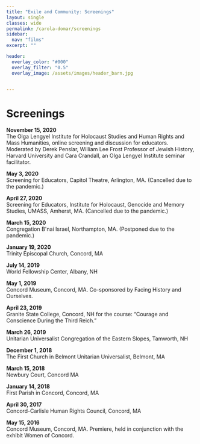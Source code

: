 ```yaml
---
title: "Exile and Community: Screenings"
layout: single
classes: wide
permalink: /carola-domar/screenings
sidebar:
  nav: "films"
excerpt: ""

header:
  overlay_color: "#000"
  overlay_filter: "0.5"
  overlay_image: /assets/images/header_barn.jpg


---
```

# Screenings


**November 15, 2020**  
The Olga Lengyel Institute for Holocaust Studies and Human Rights and Mass Humanities, online screening and discussion for educators. Moderated by Derek Penslar, William Lee Frost Professor of Jewish History, Harvard University and Cara Crandall, an Olga Lengyel Institute seminar facilitator.

**May 3, 2020**  
Screening for Educators, Capitol Theatre, Arlington, MA. (Cancelled due to the pandemic.)

**April 27, 2020**  
Screening for Educators, Institute for Holocaust, Genocide and Memory Studies, UMASS, Amherst, MA. (Cancelled due to the pandemic.)

**March 15, 2020**  
Congregation B'nai Israel, Northampton, MA. (Postponed due to the pandemic.)

**January 19, 2020**  
Trinity Episcopal Church, Concord, MA

**July 14, 2019**  
World Fellowship Center, Albany, NH

**May 1, 2019**  
Concord Museum, Concord, MA. Co-sponsored by Facing History and Ourselves. 

**April 23, 2019**  
Granite State College, Concord, NH for the course: “Courage and Conscience During the Third Reich.”

**March 26, 2019**  
Unitarian Universalist Congregation of the Eastern Slopes, Tamworth, NH

**December 1, 2018**  
The First Church in Belmont Unitarian Universalist, Belmont, MA

**March 15, 2018**  
Newbury Court, Concord MA

**January 14, 2018**  
First Parish in Concord, Concord, MA

**April 30, 2017**  
Concord-Carlisle Human Rights Council, Concord, MA

**May 15, 2016**  
Concord Museum, Concord, MA.  Premiere, held in conjunction with the exhibit Women of Concord.
